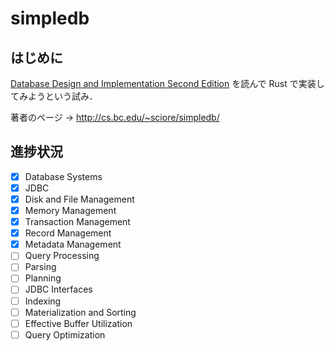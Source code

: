 # simpledb
## はじめに
[Database Design and Implementation Second Edition](https://link.springer.com/book/10.1007/978-3-030-33836-7) を読んで Rust で実装してみようという試み．

著者のページ → <http://cs.bc.edu/~sciore/simpledb/>

## 進捗状況
- [x] Database Systems
- [x] JDBC
- [x] Disk and File Management
- [x] Memory Management
- [x] Transaction Management
- [x] Record Management
- [x] Metadata Management
- [ ] Query Processing
- [ ] Parsing
- [ ] Planning
- [ ] JDBC Interfaces
- [ ] Indexing
- [ ] Materialization and Sorting
- [ ] Effective Buffer Utilization
- [ ] Query Optimization
